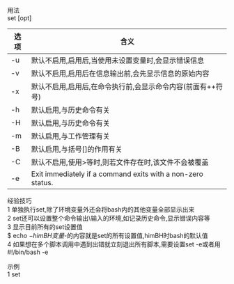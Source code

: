 用法  
set [opt]  


选项 | 含义
-- | --
-u | 默认不启用,启用后,当使用未设置变量时,会显示错误信息
-v | 默认不启用,启用后在信息输出前,会先显示信息的原始内容
-x | 默认不启用,启用后,在命令执行前,会显示命令内容(前面有++符号)
-h | 默认启用,与历史命令有关
-H | 默认启用,与历史命令有关
-m | 默认启用,与工作管理有关
-B | 默认启用,与括号[]的作用有关
-C | 默认不启用,使用>等时,则若文件存在时,该文件不会被覆盖
-e | Exit immediately if a command exits with a non-zero status.



经验技巧  
1 单独执行set,除了环境变量外还会将bash内的其他变量全部显示出来  
2 set还可以设置整个命令输出\输入的环境,如记录历史命令,显示错误内容等  
3 显示目前所有的set设置值  
$ echo $-   
himBH  
变量$-的内容就是set的所有设置值,himBH时bash的默认值  
4 如果想在多个脚本调用中遇到出错就立刻退出所有脚本,需要设置set -e或者用#!/bin/bash -e  

示例  
1 set  
